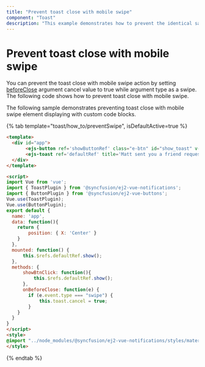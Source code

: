```yaml
---
title: "Prevent toast close with mobile swipe"
component: "Toast"
description: "This example demonstrates how to prevent the identical same Essential JS 2 Toast is displayed on a screen."
---
```


# Prevent toast close with mobile swipe

You can prevent the toast close with mobile swipe action by setting [beforeClose](../../api/toast/#beforeClose) argument cancel value to true while argument type as a swipe. The following code shows how to prevent toast close with mobile swipe.

The following sample demonstrates preventing toast close with mobile swipe element displaying with custom code blocks.

{% tab template="toast/how_to/preventSwipe", isDefaultActive=true %}

```html
<template>
  <div id="app">
       <ejs-button ref='showButtonRef' class="e-btn" id="show_toast" v-on:click.native="showBtnClick">Show Toast</ejs-button>
       <ejs-toast ref='defaultRef' title='Matt sent you a friend request' content='You have a new friend request yet to accept' :beforeClose='onBeforeClose' :position='position'></ejs-toast>
  </div>
</template>

<script>
import Vue from 'vue';
import { ToastPlugin } from '@syncfusion/ej2-vue-notifications';
import { ButtonPlugin } from '@syncfusion/ej2-vue-buttons';
Vue.use(ToastPlugin);
Vue.use(ButtonPlugin);
export default {
  name: 'app',
  data: function(){
    return {
        position: { X: 'Center' }
    }
  },
  mounted: function() {
      this.$refs.defaultRef.show();
  },
  methods: {
      showBtnClick: function(){
          this.$refs.defaultRef.show();
      },
      onBeforeClose: function(e) {
        if (e.event.type === "swipe") {
            this.toast.cancel = true;
        }
    }
  }
}
</script>
<style>
@import "../node_modules/@syncfusion/ej2-vue-notifications/styles/material.css";
</style>

```

{% endtab %}
